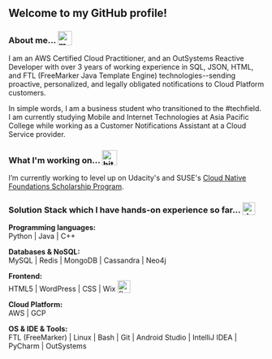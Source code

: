 ## Welcome to my GitHub profile! 

 
### About me... <img width="28" style="vertical-align:text-bottom;" src="https://emojis.slackmojis.com/emojis/images/1563480763/5999/meow_party.gif?1563480763" alt="meow party" />  

I am an AWS Certified Cloud Practitioner, and an OutSystems Reactive Developer with over 3 years of working experience in SQL, JSON, HTML, and FTL (FreeMarker Java Template Engine) technologies--sending proactive, personalized, and legally obligated notifications to Cloud Platform customers.

In simple words, I am a business student who transitioned to the #techfield. I am currently studying Mobile and Internet Technologies at Asia Pacific College while working as a Customer Notifications Assistant at a Cloud Service provider.

### What I'm working on... <img width="30" style="vertical-align:text-bottom;" src="https://emojis.slackmojis.com/emojis/images/1616844216/24572/hit-head.gif" alt="hit head"> 
I’m currently working to level up on Udacity's and SUSE's [Cloud Native Foundations Scholarship Program](https://www.udacity.com/scholarships/suse-cloud-native-foundations-scholarship).

### Solution Stack which I have hands-on experience so far... <img width="25" style="vertical-align:text-bottom;" src="https://emojis.slackmojis.com/emojis/images/1620249303/36137/doge_dance.gif" alt="doge dance">

**Programming languages:**<br/>
Python | Java | C++

**Databases & NoSQL:**<br/>
MySQL | Redis | MongoDB | Cassandra | Neo4j

**Frontend:**<br/>
HTML5 | WordPress | CSS | Wix <img width="25" style="vertical-align:text-bottom;" src="https://emojis.slackmojis.com/emojis/images/1582312077/7874/fb_wow_dark.gif?1582312077" alt="fbwow">

**Cloud Platform:**<br/>
AWS | GCP

**OS & IDE & Tools:**<br/>
FTL (FreeMarker) | Linux | Bash | Git | Android Studio | IntelliJ IDEA | PyCharm | OutSystems




<!--
**zarexalvindaria/zarexalvindaria** is a ✨ _special_ ✨ repository because its `README.md` (this file) appears on your GitHub profile.

Here are some ideas to get you started:



- 🔭 I’m currently working on ...
- 🌱 I’m currently learning ...
- 👯 I’m looking to collaborate on ...
- 🤔 I’m looking for help with ...
- 💬 Ask me about ...
- 📫 How to reach me: ...
- 😄 Pronouns: ...
- ⚡ Fun fact: ...
-->
